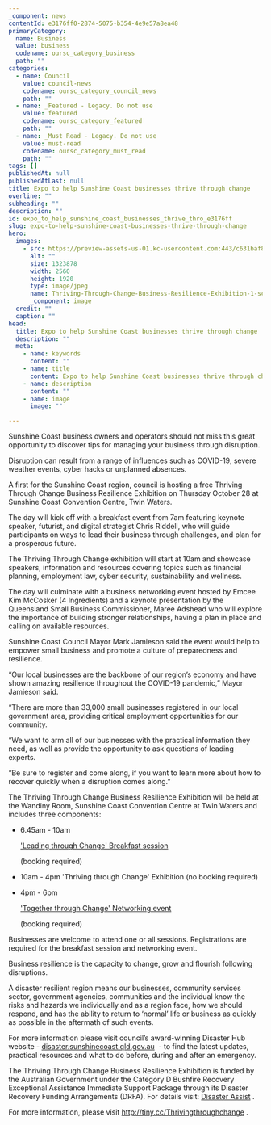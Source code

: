```yaml
---
_component: news
contentId: e3176ff0-2874-5075-b354-4e9e57a8ea48
primaryCategory:
  name: Business
  value: business
  codename: oursc_category_business
  path: ""
categories:
  - name: Council
    value: council-news
    codename: oursc_category_council_news
    path: ""
  - name: _Featured - Legacy. Do not use
    value: featured
    codename: oursc_category_featured
    path: ""
  - name: _Must Read - Legacy. Do not use
    value: must-read
    codename: oursc_category_must_read
    path: ""
tags: []
publishedAt: null
publishedAtLast: null
title: Expo to help Sunshine Coast businesses thrive through change
overline: ""
subheading: ""
description: ""
id: expo_to_help_sunshine_coast_businesses_thrive_thro_e3176ff
slug: expo-to-help-sunshine-coast-businesses-thrive-through-change
hero:
  images:
    - src: https://preview-assets-us-01.kc-usercontent.com:443/c631baf8-1b46-001f-580c-d0001b68b4a8/81a5e503-f506-451f-ba8d-5acde0b89ac9/Thriving-Through-Change-Business-Resilience-Exhibition-1-scaled.jpg
      alt: ""
      size: 1323878
      width: 2560
      height: 1920
      type: image/jpeg
      name: Thriving-Through-Change-Business-Resilience-Exhibition-1-scaled.jpg
      _component: image
  credit: ""
  caption: ""
head:
  title: Expo to help Sunshine Coast businesses thrive through change
  description: ""
  meta:
    - name: keywords
      content: ""
    - name: title
      content: Expo to help Sunshine Coast businesses thrive through change
    - name: description
      content: ""
    - name: image
      image: ""

---
```

Sunshine Coast business owners and operators should not miss this great opportunity to discover tips for managing your business through disruption.

Disruption can result from a range of influences such as COVID-19, severe weather events, cyber hacks or unplanned absences.

A first for the Sunshine Coast region, council is hosting a free Thriving Through Change Business Resilience Exhibition on Thursday October 28 at Sunshine Coast Convention Centre, Twin Waters.

The day will kick off with a breakfast event from 7am featuring keynote speaker, futurist, and digital strategist Chris Riddell, who will guide participants on ways to lead their business through challenges, and plan for a prosperous future. 

The Thriving Through Change exhibition will start at 10am and showcase speakers, information and resources covering topics such as financial planning, employment law, cyber security, sustainability and wellness.

The day will culminate with a business networking event hosted by Emcee Kim McCosker (4 Ingredients) and a keynote presentation by the Queensland Small Business Commissioner, Maree Adshead who will explore the importance of building stronger relationships, having a plan in place and calling on available resources.

Sunshine Coast Council Mayor Mark Jamieson said the event would help to empower small business and promote a culture of preparedness and resilience. 

“Our local businesses are the backbone of our region’s economy and have shown amazing resilience throughout the COVID-19 pandemic,” Mayor Jamieson said.

“There are more than 33,000 small businesses registered in our local government area, providing critical employment opportunities for our community. 

“We want to arm all of our businesses with the practical information they need, as well as provide the opportunity to ask questions of leading experts.

“Be sure to register and come along, if you want to learn more about how to recover quickly when a disruption comes along.”

The Thriving Through Change Business Resilience Exhibition will be held at the Wandiny Room, Sunshine Coast Convention Centre at Twin Waters and includes three components:

*   6.45am - 10am

    ['Leading through Change' Breakfast session](https://qld.us1.list-manage.com/track/click?u=014e7309c837919c9341867db&id=4adc7d2f81&e=9c02ed96e7)


    (booking required)

*   10am - 4pm 'Thriving through Change' Exhibition (no booking required)

*   4pm - 6pm

    ['Together through Change' Networking event](https://qld.us1.list-manage.com/track/click?u=014e7309c837919c9341867db&id=dbd4997673&e=9c02ed96e7)


    (booking required)

Businesses are welcome to attend one or all sessions. Registrations are required for the breakfast session and networking event. 

Business resilience is the capacity to change, grow and flourish following disruptions.

A disaster resilient region means our businesses, community services sector, government agencies, communities and the individual know the risks and hazards we individually and as a region face, how we should respond, and has the ability to return to ‘normal’ life or business as quickly as possible in the aftermath of such events.

For more information please visit council’s award-winning Disaster Hub website - [disaster.sunshinecoast.qld.gov.au](https://disaster.sunshinecoast.qld.gov.au/)
 - to find the latest updates, practical resources and what to do before, during and after an emergency.

The Thriving Through Change Business Resilience Exhibition is funded by the Australian Government under the Category D Bushfire Recovery Exceptional Assistance Immediate Support Package through its Disaster Recovery Funding Arrangements (DRFA). For details visit: [Disaster Assist](https://www.disasterassist.gov.au/Documents/Natural-Disaster-Relief-and-Recovery-Arrangements/drfa-factsheet.PDF)
.

For more information, please visit <http://tiny.cc/Thrivingthroughchange>
.
